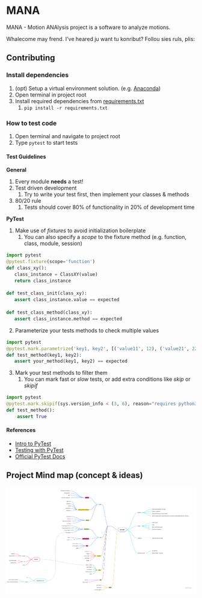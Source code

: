 # MANA

MANA - Motion ANAlysis project is a software to analyze motions.

Whalecome may frend. I've heared ju want tu konribut? Follou sies ruls, plis:

## Contributing

### Install dependencies

1. (opt) Setup a virtual environment solution. (e.g. [Anaconda](https://www.anaconda.com/products/individual))
2. Open terminal in project root
3. Install required dependencies from [requirements.txt](requirements.txt)
   1. `pip install -r requirements.txt`

### How to test code

1. Open terminal and navigate to project root
2. Type `pytest` to start tests

#### Test Guidelines

**General**
1. Every module **needs** a test!
2. Test driven development
   1. Try to write your test first, then implement your classes & methods
3. 80/20 rule
   1. Tests should cover 80% of functionality in 20% of development time

**PyTest**
1. Make use of *fixtures* to avoid initialization boilerplate
   1. You can also specify a *scope* to the fixture method (e.g. function, class, module, session)

```python
import pytest
@pytest.fixture(scope='function')
def class_xy():
   class_instance = ClassXY(value)
   return class_instance

def test_class_init(class_xy):
   assert class_instance.value == expected

def test_class_method(class_xy):
   assert class_instance.method == expected
```

2. Parameterize your tests methods to check multiple values

```python
import pytest
@pytest.mark.parametrize('key1, key2', [('value11', 12), ('value21', 22)])
def test_method(key1, key2):
   assert your_method(key1, key2) == expected
```

3. Mark your test methods to filter them
   1. You can mark fast or *slow* tests, or add extra conditions like *skip* or *skipif*

```python
import pytest
@pytest.mark.skipif(sys.version_info < (3, 6), reason="requires python3.6 or higher")
def test_method():
    assert True
```

#### References

* [Intro to PyTest](https://medium.com/testcult/intro-to-test-framework-pytest-5b1ce4d011ae)
* [Testing with PyTest](https://semaphoreci.com/community/tutorials/testing-python-applications-with-pytest)
* [Official PyTest Docs](https://docs.pytest.org/en/latest/contents.html)


## Project Mind map (concept & ideas)

![](docs/mana_concept_1.jpg)